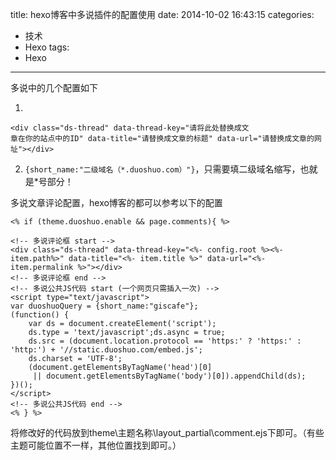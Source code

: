 title: hexo博客中多说插件的配置使用
date: 2014-10-02 16:43:15
categories:
- 技术
- Hexo
tags: 
- Hexo
---
多说中的几个配置如下

 1.

	<div class="ds-thread" data-thread-key="请将此处替换成文
	章在你的站点中的ID" data-title="请替换成文章的标题" data-url="请替换成文章的网址"></div>
 
2.
   `{short_name:"二级域名（*.duoshuo.com）"}`，只需要填二级域名缩写，也就是*号部分！


<!--more-->

多说文章评论配置，hexo博客的都可以参考以下的配置

    <% if (theme.duoshuo.enable && page.comments){ %>

	<!-- 多说评论框 start -->
	<div class="ds-thread" data-thread-key="<%- config.root %><%- item.path%>" data-title="<%- item.title %>" data-url="<%- item.permalink %>"></div>
	<!-- 多说评论框 end -->
	<!-- 多说公共JS代码 start (一个网页只需插入一次) -->
	<script type="text/javascript">
	var duoshuoQuery = {short_name:"giscafe"};
	(function() {
		var ds = document.createElement('script');
		ds.type = 'text/javascript';ds.async = true;
		ds.src = (document.location.protocol == 'https:' ? 'https:' : 'http:') + '//static.duoshuo.com/embed.js';
		ds.charset = 'UTF-8';
		(document.getElementsByTagName('head')[0] 
		 || document.getElementsByTagName('body')[0]).appendChild(ds);
	})();
	</script>
	<!-- 多说公共JS代码 end -->
	<% } %>

将修改好的代码放到theme\主题名称\layout\_partial\comment.ejs下即可。（有些主题可能位置不一样，其他位置找到即可。）

